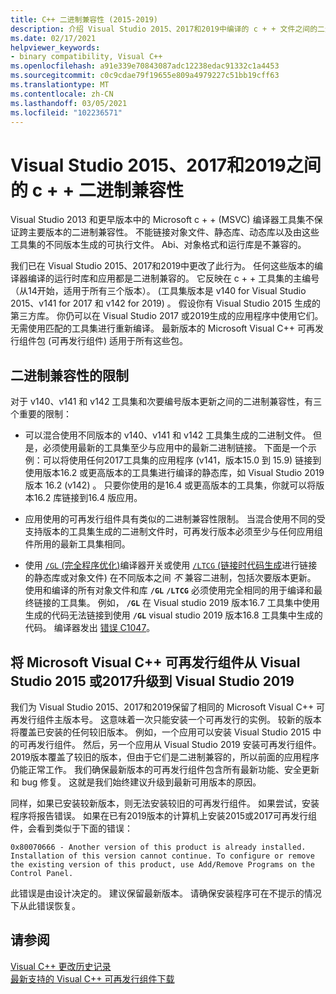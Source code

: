 ```yaml
---
title: C++ 二进制兼容性 (2015-2019)
description: 介绍 Visual Studio 2015、2017和2019中编译的 c + + 文件之间的二进制兼容性。 一个 Microsoft Visual C++ 可再发行组件包适用于所有三个版本。
ms.date: 02/17/2021
helpviewer_keywords:
- binary compatibility, Visual C++
ms.openlocfilehash: a91e339e70843087adc12238edac91332c1a4453
ms.sourcegitcommit: c0c9cdae79f19655e809a4979227c51bb19cff63
ms.translationtype: MT
ms.contentlocale: zh-CN
ms.lasthandoff: 03/05/2021
ms.locfileid: "102236571"
---
```

# <a name="c-binary-compatibility-between-visual-studio-2015-2017-and-2019"></a>Visual Studio 2015、2017和2019之间的 c + + 二进制兼容性

Visual Studio 2013 和更早版本中的 Microsoft c + + (MSVC) 编译器工具集不保证跨主要版本的二进制兼容性。 不能链接对象文件、静态库、动态库以及由这些工具集的不同版本生成的可执行文件。 Abi、对象格式和运行库是不兼容的。

我们已在 Visual Studio 2015、2017和2019中更改了此行为。 任何这些版本的编译器编译的运行时库和应用都是二进制兼容的。 它反映在 c + + 工具集的主编号（从14开始，适用于所有三个版本）。  (工具集版本是 v140 for Visual Studio 2015、v141 for 2017 和 v142 for 2019) 。 假设你有 Visual Studio 2015 生成的第三方库。 你仍可以在 Visual Studio 2017 或2019生成的应用程序中使用它们。 无需使用匹配的工具集进行重新编译。 最新版本的 Microsoft Visual C++ 可再发行组件包 (可再发行组件) 适用于所有这些包。

## <a name="restrictions-on-binary-compatibility"></a><a name="restrictions"></a> 二进制兼容性的限制

对于 v140、v141 和 v142 工具集和次要编号版本更新之间的二进制兼容性，有三个重要的限制：

- 可以混合使用不同版本的 v140、v141 和 v142 工具集生成的二进制文件。 但是，必须使用最新的工具集至少与应用中的最新二进制链接。 下面是一个示例：可以将使用任何2017工具集的应用程序 (v141，版本15.0 到 15.9) 链接到使用版本16.2 或更高版本的工具集进行编译的静态库，如 Visual Studio 2019 版本 16.2 (v142) 。 只要你使用的是16.4 或更高版本的工具集，你就可以将版本16.2 库链接到16.4 版应用。

- 应用使用的可再发行组件具有类似的二进制兼容性限制。 当混合使用不同的受支持版本的工具集生成的二进制文件时，可再发行版本必须至少与任何应用组件所用的最新工具集相同。

- 使用 [ `/GL` (完全程序优化)](../build/reference/gl-whole-program-optimization.md)编译器开关或使用 [ `/LTCG` (链接时代码生成](../build/reference/ltcg-link-time-code-generation.md)进行链接的静态库或对象文件) 在不同版本之间 *不* 兼容二进制，包括次要版本更新。 使用和编译的所有对象文件和库 **`/GL`** **`/LTCG`** 必须使用完全相同的用于编译和最终链接的工具集。 例如， **`/GL`** 在 Visual studio 2019 版本16.7 工具集中使用生成的代码无法链接到使用 **`/GL`** visual studio 2019 版本16.8 工具集中生成的代码。 编译器发出 [错误 C1047](../error-messages/compiler-errors-1/fatal-error-c1047.md)。

## <a name="upgrade-the-microsoft-visual-c-redistributable-from-visual-studio-2015-or-2017-to-visual-studio-2019"></a>将 Microsoft Visual C++ 可再发行组件从 Visual Studio 2015 或2017升级到 Visual Studio 2019

我们为 Visual Studio 2015、2017和2019保留了相同的 Microsoft Visual C++ 可再发行组件主版本号。 这意味着一次只能安装一个可再发行的实例。 较新的版本将覆盖已安装的任何较旧版本。 例如，一个应用可以安装 Visual Studio 2015 中的可再发行组件。 然后，另一个应用从 Visual Studio 2019 安装可再发行组件。 2019版本覆盖了较旧的版本，但由于它们是二进制兼容的，所以前面的应用程序仍能正常工作。 我们确保最新版本的可再发行组件包含所有最新功能、安全更新和 bug 修复。 这就是我们始终建议升级到最新可用版本的原因。

同样，如果已安装较新版本，则无法安装较旧的可再发行组件。 如果尝试，安装程序将报告错误。 如果在已有2019版本的计算机上安装2015或2017可再发行组件，会看到类似于下面的错误：

```Output
0x80070666 - Another version of this product is already installed. Installation of this version cannot continue. To configure or remove the existing version of this product, use Add/Remove Programs on the Control Panel.
```

此错误是由设计决定的。 建议保留最新版本。 请确保安装程序可在不提示的情况下从此错误恢复。

## <a name="see-also"></a>请参阅

[Visual C++ 更改历史记录](../porting/visual-cpp-change-history-2003-2015.md)\
[最新支持的 Visual C++ 可再发行组件下载](https://support.microsoft.com/help/2977003/the-latest-supported-visual-c-downloads)
